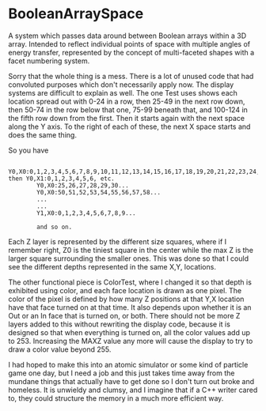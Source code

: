 # BooleanArraySpace
A system which passes data around between Boolean arrays within a 3D array. Intended to reflect individual points of space with multiple angles of energy transfer, represented by the concept of multi-faceted shapes with a facet numbering system.

Sorry that the whole thing is a mess. There is a lot of unused code that had convoluted purposes which don't necessarily apply now.
The display systems are difficult to explain as well. The one Test uses shows each location spread out with 0-24 in a row, then 25-49 in the next row down, then 50-74 in the row below that one, 75-99 beneath that, and 100-124 in the fifth row down from the first. Then it starts again with the next space along the Y axis. To the right of each of these, the next X space starts and does the same thing.

So you have 

            Y0,X0:0,1,2,3,4,5,6,7,8,9,10,11,12,13,14,15,16,17,18,19,20,21,22,23,24, then Y0,X1:0,1,2,3,4,5,6, etc.
            Y0,X0:25,26,27,28,29,30...
            Y0,X0:50,51,52,53,54,55,56,57,58...
            ...
            ...
            Y1,X0:0,1,2,3,4,5,6,7,8,9...
            
            and so on.
            
Each Z layer is represented by the different size squares, where if I remember right, Z0 is the tiniest square in the center while the max Z is the larger square surrounding the smaller ones. This was done so that I could see the different depths represented in the same X,Y, locations.

The other functional piece is ColorTest, where I changed it so that depth is exhibited using color, and each face location is drawn as one pixel. The color of the pixel is defined by how many Z positions at that Y,X location have that face turned on at that time. It also depends upon whether it is an Out or an In face that is turned on, or both. There should not be more Z layers added to this without rewriting the display code, because it is designed so that when everything is turned on, all the color values add up to 253. Increasing the MAXZ value any more will cause the display to try to draw a color value beyond 255.

I had hoped to make this into an atomic simulator or some kind of particle game one day, but I need a job and this just takes time away from the mundane things that actually have to get done so I don't turn out broke and homeless. It is unwieldy and clumsy, and I imagine that if a C++ writer cared to, they could structure the memory in a much more efficient way. 
